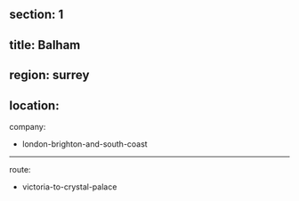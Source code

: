 section: 1
----
title: Balham
----
region: surrey
----
location: 
----
company:
- london-brighton-and-south-coast
----
route:
- victoria-to-crystal-palace
